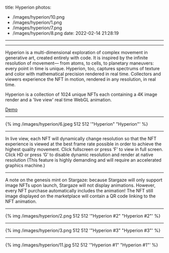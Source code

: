 title: Hyperion
photos:
  - /images/hyperion/10.png
  - /images/hyperion/1.png
  - /images/hyperion/7.png
  - /images/hyperion/8.png
date: 2022-02-14 21:28:19
---
---

Hyperion is a multi-dimensional exploration of complex movement in generative art, created entirely with code. It is inspired by the infinite resolution of movement— from atoms, to cells, to planetary maneuvers: every point in time is unique. Hyperion, too, captures spectrums of texture and color with mathematical precision rendered in real time. Collectors and viewers experience the NFT in motion, rendered in any resolution, in real time.

Hyperion is a collection of 1024 unique NFTs each containing a 4K image render and a 'live view' real time WebGL animation.

[Demo](https://stewart.codes/static/hyperion-demo/)

---

{% img  /images/hyperion/6.jpeg 512 512 '"Hyperion" "Hyperion"' %}

---

In live view, each NFT will dynamically change resolution so that the NFT experience is viewed at the best frame rate possible in order to achieve the highest quality movement. 
Click fullscreen or press ‘F’ to view in full screen.
Click HD or press ‘G’ to disable dynamic resolution and render at native resolution (This feature is highly demanding and will require an accelerated graphics machine.)

---

A note on the genesis mint on Stargaze: because Stargaze will only support image NFTs upon launch, Stargaze will not display animations. However, every NFT purchase automatically includes the animation! The NFT still image displayed on the marketplace will contain a QR code linking to the NFT animation.

---

{% img  /images/hyperion/2.png 512 512 '"Hyperion #2" "Hyperion #2"' %}

---

{% img  /images/hyperion/3.png 512 512 '"Hyperion #3" "Hyperion #3"' %}

---

{% img  /images/hyperion/11.jpg 512 512 '"Hyperion #1" "Hyperion #1"' %}
